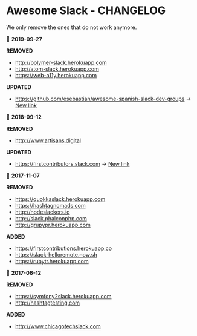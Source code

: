 # Awesome Slack - CHANGELOG

We only remove the ones that do not work anymore.

:page_facing_up: **2019-09-27**

**REMOVED**
- http://polymer-slack.herokuapp.com
- http://atom-slack.herokuapp.com
- https://web-a11y.herokuapp.com

**UPDATED**
- https://github.com/esebastian/awesome-spanish-slack-dev-groups -> [New link](https://github.com/comunidad-tecnologica/awesome-spanish-slack-dev-groups)

​:page_facing_up: **2018-09-12**

**REMOVED**
- http://www.artisans.digital

**UPDATED**
- https://firstcontributors.slack.com -> [New link](https://join.slack.com/t/firstcontributors/shared_invite/enQtMzE1MTYwNzI3ODQ0LTZiMDA2OGI2NTYyNjM1MTFiNTc4YTRhZTg4OWZjMzA0ZWZmY2UxYzVkMzI1ZmVmOWI4ODdkZWQwNTM2NDVmNjY)


:page_facing_up: **2017-11-07**

**REMOVED**
- https://quokkaslack.herokuapp.com
- https://hashtagnomads.com
- http://nodeslackers.io
- http://slack.phalconphp.com
- http://grupypr.herokuapp.com

**ADDED**
- https://firstcontributions.herokuapp.co
- https://slack-helloremote.now.sh
- https://rubytr.herokuapp.com

​:page_facing_up: **2017-06-12**

**REMOVED**
- https://symfony2slack.herokuapp.com
- http://hashtagtesting.com

**ADDED**
- http://www.chicagotechslack.com
